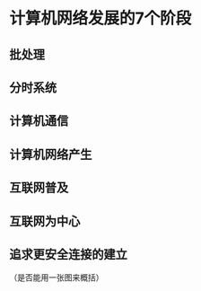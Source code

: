 # 计算机网络发展的7个阶段

## 批处理

## 分时系统

## 计算机通信

## 计算机网络产生

## 互联网普及

## 互联网为中心

## 追求更安全连接的建立

（是否能用一张图来概括）

